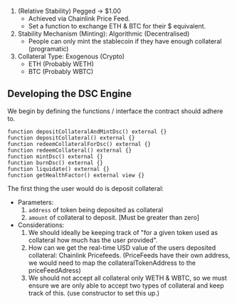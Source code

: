 1. (Relative Stability) Pegged -> $1.00 
    - Achieved via Chainlink Price Feed.
    - Set a function to exchange ETH & BTC for their $ equivalent.
2. Stability Mechanism (Minting): Algorithmic (Decentralised)
    - People can only mint the stablecoin if they have enough collateral (programatic)
3. Collateral Type: Exogenous (Crypto)
    - ETH (Probably WETH)
    - BTC (Probably WBTC)


## Developing the DSC Engine
We begin by defining the functions / interface the contract should adhere to.
```
function depositCollateralAndMintDsc() external {}
function depositCollateral() external {}
function redeemCollateralForDsc() external {}
function redeemCollateral() external {}
function mintDsc() external {}
function burnDsc() external {}
function liquidate() external {}
function getHealthFactor() external view {}
```

The first thing the user would do is deposit collateral:
- Parameters:
    1. `address` of token being deposited as collateral
    2. `amount` of collateral to deposit. [Must be greater than zero]
- Considerations: 
    1. We should ideally be keeping track of "for a given token used as collateral how much has the user provided".
    2. How can we get the real-time USD value of the users deposited collateral: Chainlink Pricefeeds. (PriceFeeds have their own address, we would need to map the collateralTokenAddress to the priceFeedAdress)
    3. We should not accept all collateral only WETH & WBTC, so we must ensure we are only able to accept two types of collateral and keep track of this. (use constructor to set this up.)
